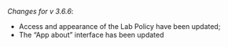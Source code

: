 _Changes for v 3.6.6_:
- Access and appearance of the Lab Policy have been updated;
- The “App about” interface has been updated
